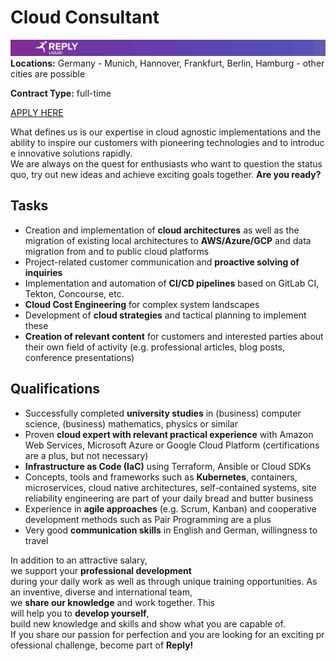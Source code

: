 # **Cloud Consultant**
![Liquid Reply](../media/LiquidReply.png)
**Locations:** Germany - Munich, Hannover, Frankfurt, Berlin, Hamburg - other cities are possible

**Contract Type:** full-time

[APPLY HERE](https://liquidreply.bamboohr.com/jobs/view.php?id=21&source=aWQ9MTQ%3D)

What defines us is our expertise in cloud agnostic implementations and the ability to inspire our customers with pioneering technologies and to introduce innovative solutions rapidly. We are always on the quest for enthusiasts who want to question the status quo, try out new ideas and achieve exciting goals together. **Are you ready?**


## **Tasks**
* Creation and implementation of **cloud architectures** as well as the migration of existing local architectures to **AWS/Azure/GCP** and data migration from and to public cloud platforms 
* Project-related customer communication and **proactive solving of inquiries**  
* Implementation and automation of **CI/CD pipelines** based on GitLab CI, Tekton, Concourse, etc.  
* **Cloud Cost Engineering** for complex system landscapes  
* Development of **cloud strategies** and tactical planning to implement these  
* **Creation of relevant content** for customers and interested parties about their own field of activity  (e.g. professional articles, blog posts, conference presentations) 
 

## **Qualifications**
* Successfully completed **university studies** in (business) computer science, (business) mathematics, physics or similar   
* Proven **cloud expert with relevant practical experience** with Amazon Web Services, Microsoft Azure or Google Cloud Platform (certifications are a plus, but not necessary)  
* **Infrastructure as Code (IaC)** using Terraform, Ansible or Cloud SDKs  
* Concepts, tools and frameworks such as **Kubernetes**, containers, microservices, cloud native architectures, self-contained systems, site reliability engineering are part of your daily bread and butter business  
* Experience in **agile approaches** (e.g. Scrum, Kanban) and cooperative development methods such as Pair Programming are a plus  
* Very good **communication skills** in English and German, willingness to travel


In addition to an attractive salary, we support your **professional development** during your daily work as well as through unique training opportunities. As an inventive, diverse and international team, we **share our knowledge** and work together. This will help you to **develop yourself**, build new knowledge and skills and show what you are capable of. If you share our passion for perfection and you are looking for an exciting professional challenge, become part of **Reply!**
